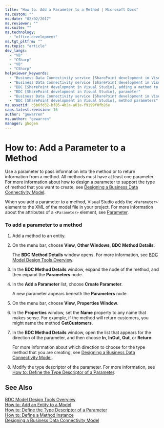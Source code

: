 ```yaml
---
title: "How to: Add a Parameter to a Method | Microsoft Docs"
ms.custom: ""
ms.date: "02/02/2017"
ms.reviewer: ""
ms.suite: ""
ms.technology: 
  - "office-development"
ms.tgt_pltfrm: ""
ms.topic: "article"
dev_langs: 
  - "VB"
  - "CSharp"
  - "VB"
  - "CSharp"
helpviewer_keywords: 
  - "Business Data Connectivity service [SharePoint development in Visual Studio], adding a method to a parameter"
  - "Business Data Connectivity service [SharePoint development in Visual Studio], parameter"
  - "BDC [SharePoint development in Visual Studio], adding a method to a parameter"
  - "BDC [SharePoint development in Visual Studio], parameter"
  - "Business Data Connectivity service [SharePoint development in Visual Studio], method parameters"
  - "BDC [SharePoint development in Visual Studio], method parameters"
ms.assetid: c5b6fd32-bf85-4b2a-a01e-f9199f0fb26e
caps.latest.revision: 16
author: "gewarren"
ms.author: "gewarren"
manager: ghogen
---
```

# How to: Add a Parameter to a Method
  Use a parameter to pass information into the method or to return information from a method. All methods must have at least one parameter. For more information about how to design a parameter to support the type of method that you want to create, see [Designing a Business Data Connectivity Model](../sharepoint/designing-a-business-data-connectivity-model.md).  
  
 When you add a parameter to a method, Visual Studio adds the `<Parameter>` element to the XML of the model file in your project. For more information about the attributes of a `<Parameter>` element, see [Parameter](http://go.microsoft.com/fwlink/?LinkId=169284).  
  
### To add a parameter to a method  
  
1.  Add a method to an entity.  
  
2.  On the menu bar, choose **View**, **Other Windows**, **BDC Method Details**.  
  
     The **BDC Method Details** window opens. For more information, see [BDC Model Design Tools Overview](../sharepoint/bdc-model-design-tools-overview.md).  
  
3.  In the **BDC Method Details** window, expand the node of the method, and then expand the **Parameters** node.  
  
4.  In the **Add a Parameter** list, choose **Create Parameter**.  
  
     A new parameter appears beneath the **Parameters** node.  
  
5.  On the menu bar, choose **View**, **Properties Window**.  
  
6.  In the **Properties** window, set the **Name** property to any name that makes sense. For example, if the method will return customers, you might name the method **GetCustomers**.  
  
7.  In the **BDC Method Details** window, open the list that appears for the direction of the parameter, and then choose **In**, **InOut**, **Out**, or **Return**.  
  
     For more information about which direction to choose for the type method that you are creating, see [Designing a Business Data Connectivity Model](../sharepoint/designing-a-business-data-connectivity-model.md).  
  
8.  Modify the type descriptor of the parameter. For more information, see [How to: Define the Type Descriptor of a Parameter](../sharepoint/how-to-define-the-type-descriptor-of-a-parameter.md).  
  
## See Also  
 [BDC Model Design Tools Overview](../sharepoint/bdc-model-design-tools-overview.md)   
 [How to: Add an Entity to a Model](../sharepoint/how-to-add-an-entity-to-a-model.md)   
 [How to: Define the Type Descriptor of a Parameter](../sharepoint/how-to-define-the-type-descriptor-of-a-parameter.md)   
 [How to: Define a Method Instance](../sharepoint/how-to-define-a-method-instance.md)   
 [Designing a Business Data Connectivity Model](../sharepoint/designing-a-business-data-connectivity-model.md)  
  
  